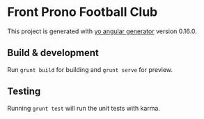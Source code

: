 # Front Prono Football Club

This project is generated with [yo angular generator](https://github.com/yeoman/generator-angular)
version 0.16.0.

## Build & development

Run `grunt build` for building and `grunt serve` for preview.

## Testing

Running `grunt test` will run the unit tests with karma.
